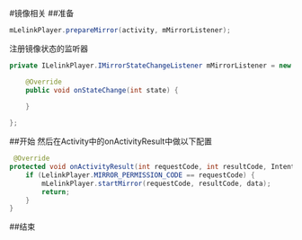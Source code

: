 #镜像相关
##准备
```java
mLelinkPlayer.prepareMirror(activity, mMirrorListener);
```
注册镜像状态的监听器
```java
private ILelinkPlayer.IMirrorStateChangeListener mMirrorListener = new ILelinkPlayer.IMirrorStateChangeListener() {

    @Override
    public void onStateChange(int state) {
    
    }

};
```
##开始
然后在Activity中的onActivityResult中做以下配置
```java
 @Override
protected void onActivityResult(int requestCode, int resultCode, Intent data) {
    if (LelinkPlayer.MIRROR_PERMISSION_CODE == requestCode) {
        mLelinkPlayer.startMirror(requestCode, resultCode, data);
        return;
    }
}
```
##结束
```

```